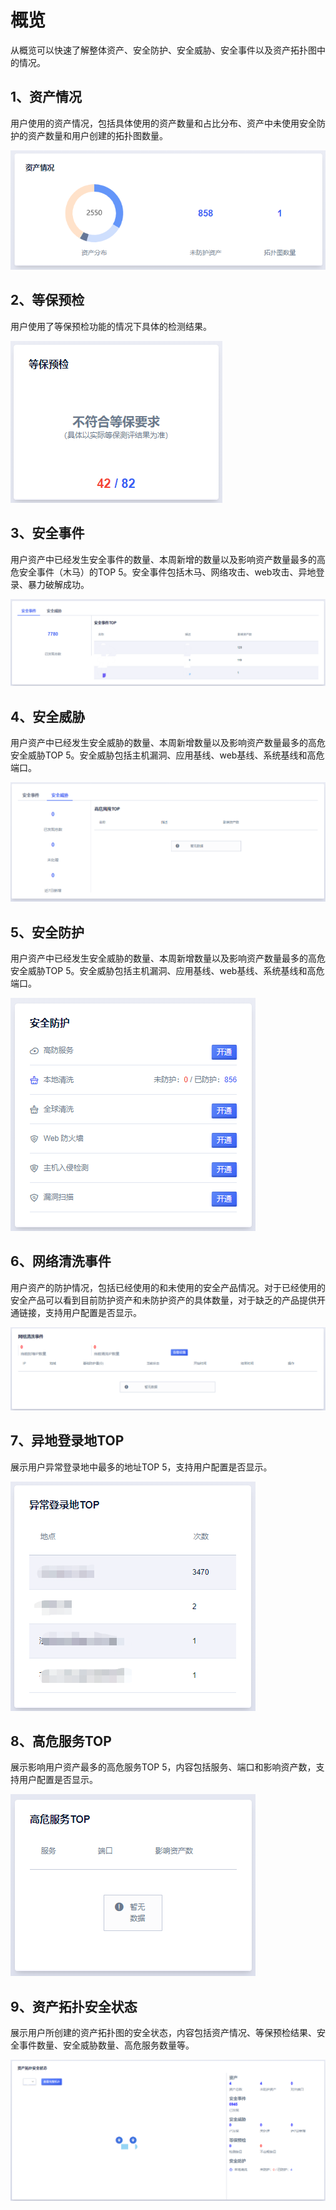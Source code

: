 

# 概览

从概览可以快速了解整体资产、安全防护、安全威胁、安全事件以及资产拓扑图中的情况。

## 1、资产情况

用户使用的资产情况，包括具体使用的资产数量和占比分布、资产中未使用安全防护的资产数量和用户创建的拓扑图数量。

![](/images/operation/概览-资产情况.png)

## 2、等保预检

用户使用了等保预检功能的情况下具体的检测结果。

![](/images/operation/概览-等保预检.png)

## 3、安全事件

用户资产中已经发生安全事件的数量、本周新增的数量以及影响资产数量最多的高危安全事件（木马）的TOP 5。安全事件包括木马、网络攻击、web攻击、异地登录、暴力破解成功。

![](/images/operation/概览-安全事件.png)

## 4、安全威胁

用户资产中已经发生安全威胁的数量、本周新增数量以及影响资产数量最多的高危安全威胁TOP 5。安全威胁包括主机漏洞、应用基线、web基线、系统基线和高危端口。

![](/images/operation/概览-安全威胁.png)

## 5、安全防护

用户资产中已经发生安全威胁的数量、本周新增数量以及影响资产数量最多的高危安全威胁TOP 5。安全威胁包括主机漏洞、应用基线、web基线、系统基线和高危端口。

![](/images/operation/概览-安全防护.png)

## 6、网络清洗事件

用户资产的防护情况，包括已经使用的和未使用的安全产品情况。对于已经使用的安全产品可以看到目前防护资产和未防护资产的具体数量，对于缺乏的产品提供开通链接，支持用户配置是否显示。

![](/images/operation/概览-网络清洗事件.png)

## 7、异地登录地TOP

展示用户异常登录地中最多的地址TOP 5，支持用户配置是否显示。

![](/images/operation/概览-异地登录地.png)

## 8、高危服务TOP

展示影响用户资产最多的高危服务TOP 5，内容包括服务、端口和影响资产数，支持用户配置是否显示。

![](/images/operation/概览-高危服务.png)

## 9、资产拓扑安全状态

展示用户所创建的资产拓扑图的安全状态，内容包括资产情况、等保预检结果、安全事件数量、安全威胁数量、高危服务数量等。

![](/images/operation/概览-资产拓扑安全状态.png)
